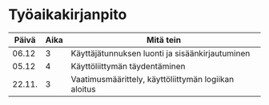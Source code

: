 # Työaikakirjanpito

|Päivä|Aika|Mitä tein|
|-----|---|----------|
|06.12|3| Käyttäjätunnuksen luonti ja sisäänkirjautuminen|
|05.12|4| Käyttöliittymän täydentäminen|
|22.11.|3|Vaatimusmäärittely, käyttöliittymän logiikan aloitus|
